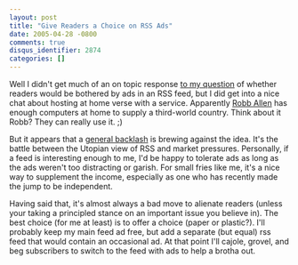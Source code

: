 ```yaml
---
layout: post
title: "Give Readers a Choice on RSS Ads"
date: 2005-04-28 -0800
comments: true
disqus_identifier: 2874
categories: []
---
```

Well I didn't get much of an on topic response [to my
question](http://haacked.com/archive/2005/04/26/2839.aspx) of whether
readers would be bothered by ads in an RSS feed, but I did get into a
nice chat about hosting at home verse with a service. Apparently [Robb
Allen](http://sharpmarbles.stufftoread.com/) has enough computers at
home to supply a third-world country. Think about it Robb? They can
really use it. ;)

But it appears that a [general
backlash](http://www.reallysimplesyndication.com/2005/04/28#a487) is
brewing against the idea. It's the battle between the Utopian view of
RSS and market pressures. Personally, if a feed is interesting enough to
me, I'd be happy to tolerate ads as long as the ads weren't too
distracting or garish. For small fries like me, it's a nice way to
supplement the income, especially as one who has recently made the jump
to be independent.

Having said that, it's almost always a bad move to alienate readers
(unless your taking a principled stance on an important issue you
believe in). The best choice (for me at least) is to offer a choice
(paper or plastic?). I'll probably keep my main feed ad free, but add a
separate (but equal) rss feed that would contain an occasional ad. At
that point I'll cajole, grovel, and beg subscribers to switch to the
feed with ads to help a brotha out.

